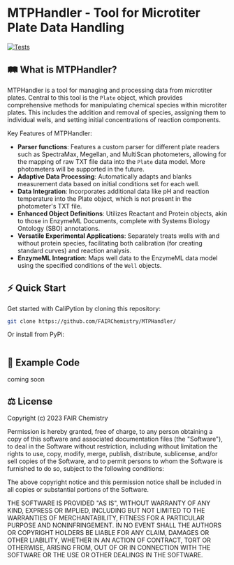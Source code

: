 # MTPHandler - Tool for Microtiter Plate Data Handling

[![Tests](https://github.com/FAIRChemistry/MTPHandler/actions/workflows/tests.yml/badge.svg)](https://github.com/FAIRChemistry/MTPHandler/actions/workflows/tests.yml)

## 🛤 What is MTPHandler?

MTPHandler is a tool for managing and processing data from microtiter plates. Central to this tool is the `Plate` object, which provides comprehensive methods for manipulating chemical species within microtiter plates. This includes the addition and removal of species, assigning them to individual wells, and setting initial concentrations of reaction components.

Key Features of MTPHandler:

- __Parser functions__: Features a custom parser for different plate readers such as SpectraMax, Megellan, and MultiScan photometers, allowing for the mapping of raw TXT file data into the `Plate` data model. More photometers will be supported in the future.
- __Adaptive Data Processing__: Automatically adapts and blanks measurement data based on initial conditions set for each well.
- __Data Integration__: Incorporates additional data like pH and reaction temperature into the Plate object, which is not present in the photometer's TXT file.
- __Enhanced Object Definitions__: Utilizes Reactant and Protein objects, akin to those in EnzymeML Documents, complete with Systems Biology Ontology (SBO) annotations.
- __Versatile Experimental Applications__: Separately treats wells with and without protein species, facilitating both calibration (for creating standard curves) and reaction analysis.
- __EnzymeML Integration__: Maps well data to the EnzymeML data model using the specified conditions of the `Well` objects.

## ⚡️ Quick Start

Get started with CaliPytion by cloning this repository:

```Bash
git clone https://github.com/FAIRChemistry/MTPHandler/

```

Or install from PyPi:

```Bash
```

## 🔖 Example Code

coming soon

## ⚖️ License

Copyright (c) 2023 FAIR Chemistry

Permission is hereby granted, free of charge, to any person obtaining a copy of this software and associated documentation files (the "Software"), to deal in the Software without restriction, including without limitation the rights to use, copy, modify, merge, publish, distribute, sublicense, and/or sell copies of the Software, and to permit persons to whom the Software is furnished to do so, subject to the following conditions:

The above copyright notice and this permission notice shall be included in all copies or substantial portions of the Software.

THE SOFTWARE IS PROVIDED "AS IS", WITHOUT WARRANTY OF ANY KIND, EXPRESS OR IMPLIED, INCLUDING BUT NOT LIMITED TO THE WARRANTIES OF MERCHANTABILITY, FITNESS FOR A PARTICULAR PURPOSE AND NONINFRINGEMENT. IN NO EVENT SHALL THE AUTHORS OR COPYRIGHT HOLDERS BE LIABLE FOR ANY CLAIM, DAMAGES OR OTHER LIABILITY, WHETHER IN AN ACTION OF CONTRACT, TORT OR OTHERWISE, ARISING FROM, OUT OF OR IN CONNECTION WITH THE SOFTWARE OR THE USE OR OTHER DEALINGS IN THE SOFTWARE.

